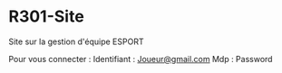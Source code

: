 # R301-Site
Site sur la gestion d'équipe ESPORT

Pour vous connecter :
Identifiant : Joueur@gmail.com
Mdp : Password
